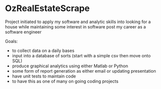 # OzRealEstateScrape

Project initiated to apply my software and analytic skills into looking for a house while maintaining some interest in software post my career as a software engineer

Goals:
 - to collect data on a daily bases
 - input into a database of sorts (start with a simple csv then move onto SQL)
 - produce graphical analytics using either Matlab or Python
 - some form of report generation as either email or updating presentation
 - have unit tests to maintain code
 - to have this as one of many on going coding projects
